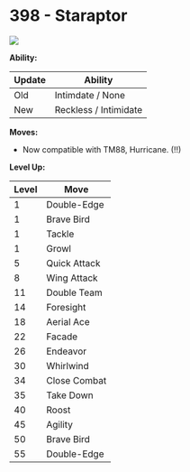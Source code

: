 # 398 - Staraptor
![][398]

**Ability:**

Update | Ability
---    | ---
Old    | Intimdate / None
New    | Reckless / Intimidate

**Moves:**

 - Now compatible with TM88, Hurricane. (!!)

**Level Up:**

Level | Move
---   | ---
  1   | Double-Edge
  1   | Brave Bird
  1   | Tackle
  1   | Growl
  5   | Quick Attack
  8   | Wing Attack
 11   | Double Team
 14   | Foresight
 18   | Aerial Ace
 22   | Facade
 26   | Endeavor
 30   | Whirlwind
 34   | Close Combat
 35   | Take Down
 40   | Roost
 45   | Agility
 50   | Brave Bird
 55   | Double-Edge



[398]: /img/pokemon/398.png

